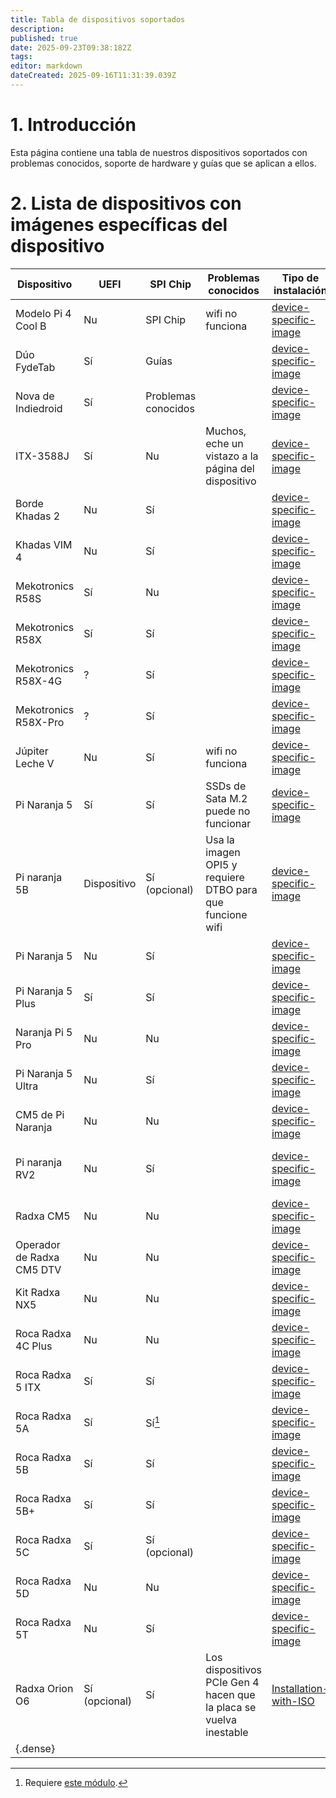 ```yaml
---
title: Tabla de dispositivos soportados
description:
published: true
date: 2025-09-23T09:38:182Z
tags:
editor: markdown
dateCreated: 2025-09-16T11:31:39.039Z
---
```


# 1. Introducción

Esta página contiene una tabla de nuestros dispositivos soportados con problemas conocidos, soporte de hardware y guías que se aplican a ellos.

# 2. Lista de dispositivos con imágenes específicas del dispositivo

| Dispositivo               | UEFI                             | SPI Chip                         | Problemas conocidos                                                | Tipo de instalación                                        | Guías                                    |
| ------------------------- | -------------------------------- | -------------------------------- | ------------------------------------------------------------------ | ---------------------------------------------------------- | ---------------------------------------- |
| Modelo Pi 4 Cool B        | Nu                               | SPI Chip                         | wifi no funciona                                                   | [device-specific-image](/en/install/device-specific-image) |                                          |
| Dúo FydeTab               | Sí                               | Guías                            |                                                                    | [device-specific-image](/en/install/device-specific-image) | [Dúo de ARCA](/en/fydetab-duo)           |
| Nova de Indiedroid        | Sí                               | Problemas conocidos              |                                                                    | [device-specific-image](/en/install/device-specific-image) |                                          |
| ITX-3588J                 | Sí                               | Nu                               | Muchos, eche un vistazo a la página del dispositivo                | [device-specific-image](/en/install/device-specific-image) | [itx-3588j](/en/itx-3588j)               |
| Borde Khadas 2            | Nu                               | Sí                               |                                                                    | [device-specific-image](/en/install/device-specific-image) |                                          |
| Khadas VIM 4              | Nu                               | Sí                               |                                                                    | [device-specific-image](/en/install/device-specific-image) |                                          |
| Mekotronics R58S          | Sí                               | Nu                               |                                                                    | [device-specific-image](/en/install/device-specific-image) |                                          |
| Mekotronics R58X          | Sí                               | Sí                               |                                                                    | [device-specific-image](/en/install/device-specific-image) |                                          |
| Mekotronics R58X-4G       | ?                                | Sí                               |                                                                    | [device-specific-image](/en/install/device-specific-image) |                                          |
| Mekotronics R58X-Pro      | ?                                | Sí                               |                                                                    | [device-specific-image](/en/install/device-specific-image) |                                          |
| Júpiter Leche V           | Nu                               | Sí                               | wifi no funciona                                                   | [device-specific-image](/en/install/device-specific-image) |                                          |
| Pi Naranja 5              | Sí                               | Sí                               | SSDs de Sata M.2 puede no funcionar                | [device-specific-image](/en/install/device-specific-image) | [Serias Pi 5 Naranja](/orangepi-5)       |
| Pi naranja 5B             | Dispositivo                      | Sí (opcional) | Usa la imagen OPI5 y requiere DTBO para que funcione wifi          | [device-specific-image](/en/install/device-specific-image) | [Serias Pi 5 Naranja](/orangepi-5)       |
| Pi Naranja 5              | Nu                               | Sí                               |                                                                    | [device-specific-image](/en/install/device-specific-image) | [Serias Pi 5 Naranja](/orangepi-5)       |
| Pi Naranja 5 Plus         | Sí                               | Sí                               |                                                                    | [device-specific-image](/en/install/device-specific-image) | [Serias Pi 5 Naranja](/orangepi-5)       |
| Naranja Pi 5 Pro          | Nu                               | Nu                               |                                                                    | [device-specific-image](/en/install/device-specific-image) | [Serias Pi 5 Naranja](/orangepi-5)       |
| Pi Naranja 5 Ultra        | Nu                               | Sí                               |                                                                    | [device-specific-image](/en/install/device-specific-image) | [Serias Pi 5 Naranja](/orangepi-5)       |
| CM5 de Pi Naranja         | Nu                               | Nu                               |                                                                    | [device-specific-image](/en/install/device-specific-image) | [Serias Pi 5 Naranja](/orangepi-5)       |
| Pi naranja RV2            | Nu                               | Sí                               |                                                                    | [device-specific-image](/en/install/device-specific-image) | [Viernes RV de Pi naranja](/orangepi-rv) |
| Radxa CM5                 | Nu                               | Nu                               |                                                                    | [device-specific-image](/en/install/device-specific-image) | [Roca 5 Series](/rock-5)                 |
| Operador de Radxa CM5 DTV | Nu                               | Nu                               |                                                                    | [device-specific-image](/en/install/device-specific-image) | [Roca 5 Series](/rock-5)                 |
| Kit Radxa NX5             | Nu                               | Nu                               |                                                                    | [device-specific-image](/en/install/device-specific-image) |                                          |
| Roca Radxa 4C Plus        | Nu                               | Nu                               |                                                                    | [device-specific-image](/en/install/device-specific-image) |                                          |
| Roca Radxa 5 ITX          | Sí                               | Sí                               |                                                                    | [device-specific-image](/en/install/device-specific-image) | [Roca 5 Series](/rock-5)                 |
| Roca Radxa 5A             | Sí                               | Sí[^1]                           |                                                                    | [device-specific-image](/en/install/device-specific-image) | [Roca 5 Series](/rock-5)                 |
| Roca Radxa 5B             | Sí                               | Sí                               |                                                                    | [device-specific-image](/en/install/device-specific-image) | [Roca 5 Series](/rock-5)                 |
| Roca Radxa 5B+            | Sí                               | Sí                               |                                                                    | [device-specific-image](/en/install/device-specific-image) | [Roca 5 Series](/rock-5)                 |
| Roca Radxa 5C             | Sí                               | Sí (opcional)                    |                                                                    | [device-specific-image](/en/install/device-specific-image) | [Roca 5 Series](/rock-5)                 |
| Roca Radxa 5D             | Nu                               | Nu                               |                                                                    | [device-specific-image](/en/install/device-specific-image) | [Roca 5 Series](/rock-5)                 |
| Roca Radxa 5T             | Nu                               | Sí                               |                                                                    | [device-specific-image](/en/install/device-specific-image) | [Roca 5 Series](/rock-5)                 |
| Radxa Orion O6            | Sí (opcional) | Sí                               | Los dispositivos PCIe Gen 4 hacen que la placa se vuelva inestable | [Installation-with-ISO](/en/install/Installation-with-ISO) | [radxa-orion-o6](/radxa-orion-o6)        |
| {.dense}  |                                  |                                  |                                                                    |                                                            |                                          |

[^1]: Requiere [este módulo](https://radxa.com/products/accessories/spi-flash-module/).